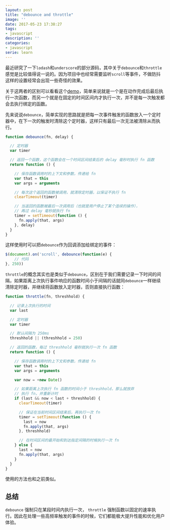 ```yaml
---
layout: post
title: "debounce and throttle"
image: ''
date: 2017-05-23 17:38:27
tags:
- javascript
description: ''
categories:
- javascript
serie: learn
---
```


最近研究了一下`lodash`和`underscore`的部分源码，其中关于`debounce`和`throttle`感觉是比较值得说一说的。因为项目中也经常需要监听`scroll`等事件，不做防抖这样的设置经常会出现一些奇怪的效果。

关于这两者的区别可以看看这个[demo](http://demo.nimius.net/debounce_throttle/)，简单来说就是一个是在动作完成后最后执行一次函数，而另一个就是在固定的时间区间内才执行一次，并不是每一次触发都会去执行绑定的函数。

先来说说`debounce`，简单实现的思路就是把每一次事件触发的函数放入一个定时器中，在下一次的触发时清除这个定时器，这样只有最后一次无法被清除从而执行。

```javascript
function debounce(fn, delay) {

  // 定时器
  var timer

  // 返回一个函数，这个函数会在一个时间区间结束后的 delay 毫秒时执行 fn 函数
  return function () {

    // 保存函数调用时的上下文和参数，传递给 fn
    var that = this
    var args = arguments

    // 每次这个返回的函数被调用，就清除定时器，以保证不执行 fn
    clearTimeout(timer)

    // 当返回的函数被最后一次调用后（也就是用户停止了某个连续的操作），
    // 再过 delay 毫秒就执行 fn
    timer = setTimeout(function () {
      fn.apply(that, args)
    }, delay)
  }
}
```

这样使用时可以把`debounce`作为回调添加给绑定的事件：

```javascript
$(document).on('scroll', debounce(function(e) {
	// 代码
}, 250))
```

`throttle`的概念其实也是类似于`debounce`，区别在于我们需要记录一下时间的间隔，如果距离上次执行事件响应的函数时间小于间隔的话就同`debounce`一样继续清除定时器，并继续将函数放入定时器，否则直接执行函数：

```javascript
function throttle(fn, threshhold) {

  // 记录上次执行的时间
  var last

  // 定时器
  var timer

  // 默认间隔为 250ms
  threshhold || (threshhold = 250)

  // 返回的函数，每过 threshhold 毫秒就执行一次 fn 函数
  return function () {

    // 保存函数调用时的上下文和参数，传递给 fn
    var that = this
    var args = arguments

    var now = +new Date()

    // 如果距离上次执行 fn 函数的时间小于 threshhold，那么就放弃
    // 执行 fn，并重新计时
    if (last && now < last + threshhold) {
      clearTimeout(timer)

      // 保证在当前时间区间结束后，再执行一次 fn
      timer = setTimeout(function () {
        last = now
        fn.apply(that, args)
      }, threshhold)

      // 在时间区间的最开始和到达指定间隔的时候执行一次 fn
    } else {
      last = now
      fn.apply(that, args)
    }
  }
}
```

使用的方法也和之前类似。

## 总结

`debounce` 强制只在某段时间内执行一次， `throttle` 强制函数以固定的速率执行。因此在处理一些高频率触发的事件的时候，它们都能极大提升性能和优化用户体验。